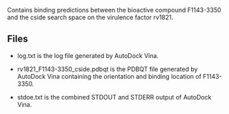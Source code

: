 Contains binding predictions between the bioactive compound F1143-3350 and the cside search space on the virulence factor rv1821.

## Files

- log.txt is the log file generated by AutoDock Vina.

- rv1821_F1143-3350_cside.pdbqt is the PDBQT file generated by AutoDock Vina containing the orientation and binding location of F1143-3350.

- stdoe.txt is the combined STDOUT and STDERR output of AutoDock Vina.

